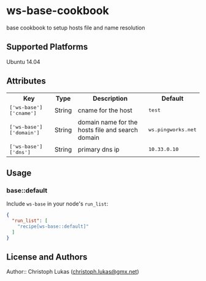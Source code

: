 # ws-base-cookbook

base cookbook to setup hosts file and name resolution

## Supported Platforms

Ubuntu 14.04

## Attributes

<table>
  <tr>
    <th>Key</th>
    <th>Type</th>
    <th>Description</th>
    <th>Default</th>
  </tr>
  <tr>
    <td><tt>['ws-base']['cname']</tt></td>
    <td>String</td>
    <td>cname for the host</td>
    <td><tt>test</tt></td>
  </tr>
  <tr>
    <td><tt>['ws-base']['domain']</tt></td>
    <td>String</td>
    <td>domain name for the hosts file and search domain</td>
    <td><tt>ws.pingworks.net</tt></td>
  </tr>
  <tr>
    <td><tt>['ws-base']['dns']</tt></td>
    <td>String</td>
    <td>primary dns ip</td>
    <td><tt>10.33.0.10</tt></td>
  </tr>
</table>

## Usage

### base::default

Include `ws-base` in your node's `run_list`:

```json
{
  "run_list": [
    "recipe[ws-base::default]"
  ]
}
```

## License and Authors

Author:: Christoph Lukas (<christoph.lukas@gmx.net>)

